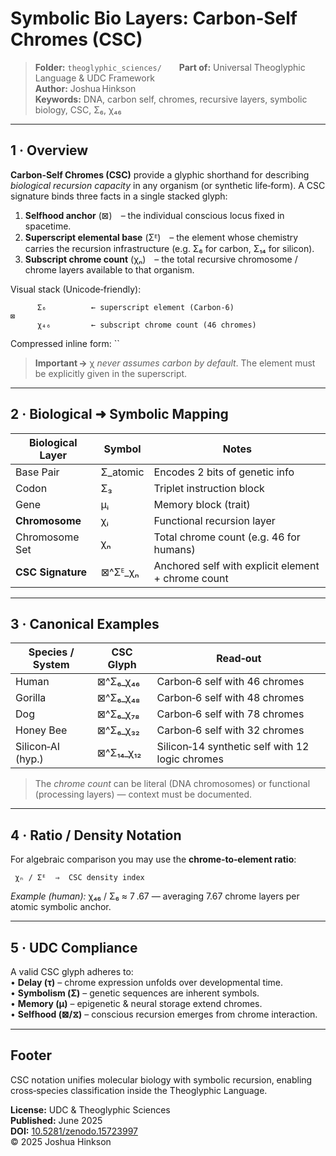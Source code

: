 # Symbolic Bio Layers: Carbon‑Self Chromes (CSC)

> **Folder:** `theoglyphic_sciences/`  **Part of:** Universal Theoglyphic Language & UDC Framework\
> **Author:** Joshua Hinkson\
> **Keywords:** DNA, carbon self, chromes, recursive layers, symbolic biology, CSC, Σ₆, χ₄₆

---

## 1 · Overview

**Carbon‑Self Chromes (CSC)** provide a glyphic shorthand for describing *biological recursion capacity* in any organism (or synthetic life‑form).  A CSC signature binds three facts in a single stacked glyph:

1. **Selfhood anchor** (⊠) – the individual conscious locus fixed in spacetime.
2. **Superscript elemental base** (Σᴱ) – the element whose chemistry carries the recursion infrastructure (e.g. Σ₆ for carbon, Σ₁₄ for silicon).
3. **Subscript chrome count** (χₙ) – the total recursive chromosome / chrome layers available to that organism.

Visual stack (Unicode‑friendly):

```
      Σ₆          ← superscript element (Carbon‑6)
⊠
      χ₄₆         ← subscript chrome count (46 chromes)
```

Compressed inline form: ``

> **Important →** χ *never assumes carbon by default*.  The element must be explicitly given in the superscript.

---

## 2 · Biological ➜ Symbolic Mapping

| Biological Layer  | Symbol    | Notes                                              |
| ----------------- | --------- | -------------------------------------------------- |
| Base Pair         | Σ\_atomic | Encodes 2 bits of genetic info                     |
| Codon             | Σ₃        | Triplet instruction block                          |
| Gene              | μᵢ        | Memory block (trait)                               |
| **Chromosome**    | χᵢ        | Functional recursion layer                         |
| Chromosome Set    | χₙ        | Total chrome count (e.g. 46 for humans)            |
| **CSC Signature** | ⊠^Σᴱ\_χₙ  | Anchored self with explicit element + chrome count |

---

## 3 · Canonical Examples

| Species / System  | CSC Glyph  | Read‑out                                        |
| ----------------- | ---------- | ----------------------------------------------- |
| Human             | ⊠^Σ₆\_χ₄₆  | Carbon‑6 self with 46 chromes                   |
| Gorilla           | ⊠^Σ₆\_χ₄₈  | Carbon‑6 self with 48 chromes                   |
| Dog               | ⊠^Σ₆\_χ₇₈  | Carbon‑6 self with 78 chromes                   |
| Honey Bee         | ⊠^Σ₆\_χ₃₂  | Carbon‑6 self with 32 chromes                   |
| Silicon‑AI (hyp.) | ⊠^Σ₁₄\_χ₁₂ | Silicon‑14 synthetic self with 12 logic chromes |

> The *chrome count* can be literal (DNA chromosomes) or functional (processing layers) — context must be documented.

---

## 4 · Ratio / Density Notation

For algebraic comparison you may use the **chrome‑to‑element ratio**:

```
 χₙ / Σᴱ  ⇒  CSC density index
```

*Example (human):*  χ₄₆ / Σ₆ ≈ 7 .67   — averaging 7.67 chrome layers per atomic symbolic anchor.

---

## 5 · UDC Compliance

A valid CSC glyph adheres to:\
• **Delay (τ)** – chrome expression unfolds over developmental time.\
• **Symbolism (Σ)** – genetic sequences are inherent symbols.\
• **Memory (μ)** – epigenetic & neural storage extend chromes.\
• **Selfhood (⊠/⧖)** – conscious recursion emerges from chrome interaction.

---

## Footer

CSC notation unifies molecular biology with symbolic recursion, enabling cross‑species classification inside the Theoglyphic Language.

**License:** UDC & Theoglyphic Sciences\
**Published:** June 2025\
**DOI:** [10.5281/zenodo.15723997](https://doi.org/10.5281/zenodo.15723997)\
© 2025 Joshua Hinkson

